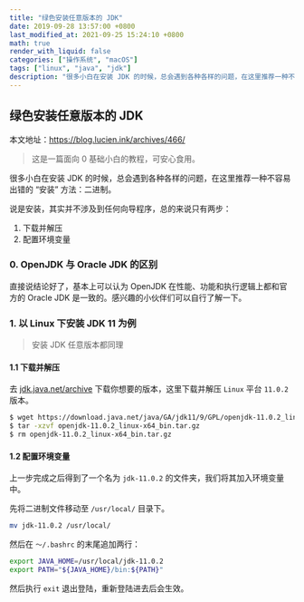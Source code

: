 ```yaml
---
title: "绿色安装任意版本的 JDK"
date: 2019-09-28 13:57:00 +0800
last_modified_at: 2021-09-25 15:24:10 +0800
math: true
render_with_liquid: false
categories: ["操作系统", "macOS"]
tags: ["linux", "java", "jdk"]
description: "很多小白在安装 JDK 的时候，总会遇到各种各样的问题，在这里推荐一种不容易出错的 “安装” 方法：二进制。总的来说只有两步：1. 下载并解压 2. 配置环境变量"
---
```


## 绿色安装任意版本的 JDK

本文地址：https://blog.lucien.ink/archives/466/

> 这是一篇面向 0 基础小白的教程，可安心食用。

很多小白在安装 JDK 的时候，总会遇到各种各样的问题，在这里推荐一种不容易出错的 “安装” 方法：二进制。

说是安装，其实并不涉及到任何向导程序，总的来说只有两步：

1. 下载并解压
2. 配置环境变量

### 0. OpenJDK 与 Oracle JDK 的区别

直接说结论好了，基本上可以认为 OpenJDK 在性能、功能和执行逻辑上都和官方的 Oracle JDK 是一致的。感兴趣的小伙伴们可以自行了解一下。

### 1. 以 Linux 下安装 JDK 11 为例

> 安装 JDK 任意版本都同理

#### 1.1 下载并解压

去 [jdk.java.net/archive](https://jdk.java.net/archive/) 下载你想要的版本，这里下载并解压 `Linux` 平台 `11.0.2` 版本。

```bash
$ wget https://download.java.net/java/GA/jdk11/9/GPL/openjdk-11.0.2_linux-x64_bin.tar.gz
$ tar -xzvf openjdk-11.0.2_linux-x64_bin.tar.gz
$ rm openjdk-11.0.2_linux-x64_bin.tar.gz
```

#### 1.2 配置环境变量

上一步完成之后得到了一个名为 `jdk-11.0.2` 的文件夹，我们将其加入环境变量中。

先将二进制文件移动至 `/usr/local/` 目录下。

```bash
mv jdk-11.0.2 /usr/local/
```

然后在 `～/.bashrc` 的末尾追加两行：

```bash
export JAVA_HOME=/usr/local/jdk-11.0.2
export PATH="${JAVA_HOME}/bin:${PATH}"
```

然后执行 `exit` 退出登陆，重新登陆进去后会生效。
